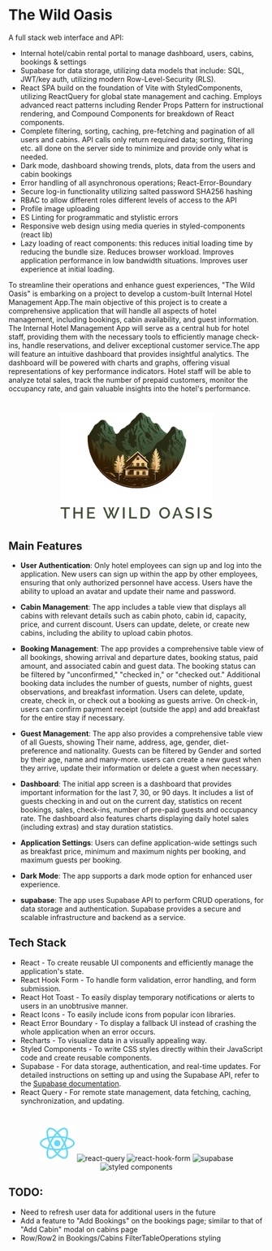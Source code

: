 # The Wild Oasis

A full stack web interface and API:

- Internal hotel/cabin rental portal to manage dashboard, users, cabins, bookings & settings
- Supabase for data storage, utilizing data models that include: SQL, JWT/key auth, utilizing modern Row-Level-Security (RLS).
- React SPA build on the foundation of Vite with StyledComponents, utilizing ReactQuery for global state management and caching. Employs advanced react patterns including Render Props Pattern for instructional rendering, and Compound Components for breakdown of React components.
- Complete filtering, sorting, caching, pre-fetching and pagination of all users and cabins. API calls only return required data; sorting, filtering etc. all done on the server side to minimize and provide only what is needed.
- Dark mode, dashboard showing trends, plots, data from the users and cabin bookings
- Error handling of all asynchronous operations; React-Error-Boundary
- Secure log-in functionality utilizing salted password SHA256 hashing
- RBAC to allow different roles different levels of access to the API
- Profile image uploading
- ES Linting for programmatic and stylistic errors
- Responsive web design using media queries in styled-components (react lib)
- Lazy loading of react components: this reduces initial loading time by reducing the bundle size. Reduces browser workload. Improves application performance in low bandwidth situations. Improves user experience at initial loading.

<p text-align = "justify">
To streamline their operations and enhance guest experiences, "The Wild Oasis" is embarking on a project to develop a custom-built Internal Hotel Management App.The main objective of this project is to create a comprehensive application that will handle all aspects of hotel management, including bookings, cabin availability, and guest information. The Internal Hotel Management App will serve as a central hub for hotel staff, providing them with the necessary tools to efficiently manage check-ins, handle reservations, and deliver exceptional customer service.The app will feature an intuitive dashboard that provides insightful analytics. The dashboard will be powered with charts and graphs, offering visual representations of key performance indicators. Hotel staff will be able to analyze total sales, track the number of prepaid customers, monitor the occupancy rate, and gain valuable insights into the hotel's performance.
</p>

<h1 align="center">
    <img src="public/logo-light.png"/>
</h1>

## Main Features

- **User Authentication**: Only hotel employees can sign up and log into the application. New users can sign up within the app by other employees, ensuring that only authorized personnel have access. Users have the ability to upload an avatar and update their name and password.

- **Cabin Management**: The app includes a table view that displays all cabins with relevant details such as cabin photo, cabin id, capacity, price, and current discount. Users can update, delete, or create new cabins, including the ability to upload cabin photos.

- **Booking Management**: The app provides a comprehensive table view of all bookings, showing arrival and departure dates, booking status, paid amount, and associated cabin and guest data. The booking status can be filtered by "unconfirmed," "checked in," or "checked out." Additional booking data includes the number of guests, number of nights, guest observations, and breakfast information. Users can delete, update, create, check in, or check out a booking as guests arrive. On check-in, users can confirm payment receipt (outside the app) and add breakfast for the entire stay if necessary.

- **Guest Management**: The app also provides a comprehensive table view of all Guests, showing Their name, address, age, gender, diet-preference and nationality. Guests can be filtered by Gender and sorted by their age, name and many-more. users can create a new guest when they arrive, update their information or delete a guest when necessary.

- **Dashboard**: The initial app screen is a dashboard that provides important information for the last 7, 30, or 90 days. It includes a list of guests checking in and out on the current day, statistics on recent bookings, sales, check-ins, number of pre-paid guests and occupancy rate. The dashboard also features charts displaying daily hotel sales (including extras) and stay duration statistics.

- **Application Settings**: Users can define application-wide settings such as breakfast price, minimum and maximum nights per booking, and maximum guests per booking.

- **Dark Mode**: The app supports a dark mode option for enhanced user experience.

- **supabase**: The app uses Supabase API to perform CRUD operations, for data storage and authentication. Supabase provides a secure and scalable infrastructure and backend as a service.

## Tech Stack

- React - To create reusable UI components and efficiently manage the application's state.
- React Hook Form - To handle form validation, error handling, and form submission.
- React Hot Toast - To easily display temporary notifications or alerts to users in an unobtrusive manner.
- React Icons - To easily include icons from popular icon libraries.
- React Error Boundary - To display a fallback UI instead of crashing the whole application when an error occurs.
- Recharts - To visualize data in a visually appealing way.
- Styled Components - To write CSS styles directly within their JavaScript code and create reusable components.
- Supabase - For data storage, authentication, and real-time updates. For detailed instructions on setting up and using the Supabase API, refer to the [Supabase documentation](https://supabase.io/docs).
- React Query - For remote state management, data fetching, caching, synchronization, and updating.

<p align="center" style="margin-top: 40px;">
    <img src="https://github.com/devicons/devicon/blob/master/icons/react/react-original.svg" alt="react"  width="70" height="70"/>
    <img src="https://seeklogo.com/images/R/react-query-logo-1340EA4CE9-seeklogo.com.png" alt="react-query"  width="70" height="70"/>
    <img src ="https://react-hook-form.com/images/logo/react-hook-form-logo-only.png" alt="react-hook-form"  width="70" height="70"/>
    <img src="https://seeklogo.com/images/S/supabase-logo-DCC676FFE2-seeklogo.com.png" alt="supabase" width="70" height="70"/>
    <img src="https://cdn.worldvectorlogo.com/logos/styled-components-1.svg" alt="styled components" width="70" height="70"/>
</p>

## TODO:

- Need to refresh user data for additional users in the future
- Add a feature to "Add Bookings" on the bookings page; similar to that of "Add Cabin" modal on cabins page
- Row/Row2 in Bookings/Cabins FilterTableOperations styling
